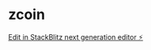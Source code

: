 # zcoin

[Edit in StackBlitz next generation editor ⚡️](https://stackblitz.com/~/github.com/z-marketing/zcoin)